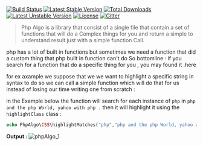 [![Build Status](https://travis-ci.org/AMarwen/PhpAlgo.svg?branch=master)](https://travis-ci.org/AMarwen/PhpAlgo)
[![Latest Stable Version](https://poser.pugx.org/phpalgo/phpalgo/v/stable)](https://packagist.org/packages/phpalgo/phpalgo) [![Total Downloads](https://poser.pugx.org/phpalgo/phpalgo/downloads)](https://packagist.org/packages/phpalgo/phpalgo) [![Latest Unstable Version](https://poser.pugx.org/phpalgo/phpalgo/v/unstable)](https://packagist.org/packages/phpalgo/phpalgo) [![License](https://poser.pugx.org/phpalgo/phpalgo/license)](https://packagist.org/packages/phpalgo/phpalgo)
[![Gitter](https://badges.gitter.im/Join%20Chat.svg)](https://gitter.im/AMarwen/PhpAlgo?utm_source=badge&utm_medium=badge&utm_campaign=pr-badge)
 > Php Algo is a library that consist of a single file that contain a set of functions that will do a Complex things for you and return a simple to understand result.just with a simple function Call.

php has a lot of built in functions but sometimes we need a function that did a custom thing that php built in function can't do So bottomline :
if you search for a function that do a specific thing for you , you may found it .here

 for ex axample we suppose that we we want to highlight a specific string in syntax to do so we can call a simple function which will do that for us instead of losing our time writing one from scratch : 

in the Example below the function will search for each instance of `php` in `php and the php World, yahoo with php .` then it will highlight it using the `highlightClass` class :

```php
echo PhpAlgo\CSS\highlightMatches("php","php and the php World, yahoo with php .",'highlightClass');}
```
**Output :**
![phpAlgo_1](http://imagizer.imageshack.us/v2/337x52q90/901/wrSJkq.jpg)

